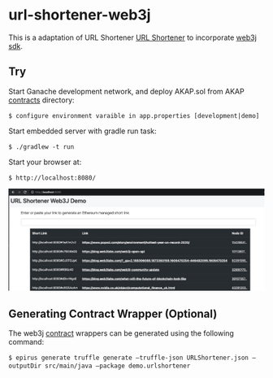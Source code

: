# url-shortener-web3j

This is a adaptation of URL Shortener [URL Shortener](https://github.com/mohamedelshami/AKAP-url-shortener) to incorporate [web3j sdk](http://docs.web3j.io/quickstart/).

## Try

Start Ganache development network, and deploy AKAP.sol from AKAP [contracts](https://github.com/cfelde/AKAP/tree/master/contracts) directory:

    $ configure environment varaible in app.properties [development|demo] 

Start embedded server with gradle run task:

    $ ./gradlew -t run

Start your browser at:

    $ http://localhost:8080/

![demo snippet](demo.jpeg)


## Generating Contract Wrapper (Optional)

The web3j [contract](https://github.com/mohamedelshami/url-shortener-web3j/tree/main/src/jvmMain/java/io/epirus/generated/contracts) wrappers can be generated using the following command:

    $ epirus generate truffle generate —truffle-json URLShortener.json —outputDir src/main/java —package demo.urlshortener
